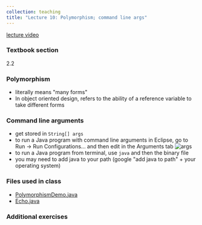 ```yaml
---
collection: teaching
title: "Lecture 10: Polymorphism; command line args"
---
```


[lecture video]()

### Textbook section
2.2

### Polymorphism
* literally means "many forms"
* In object oriented design, refers to the ability of a reference variable to
	take different forms

### Command line arguments
* get stored in `String[] args`
* to run a Java program with command line arguments in Eclipse, go to Run ->
	Run Configurations... and then edit in the Arguments tab
![args](https://lgw2.github.io/teaching/csci132-fall-2022/lectures/args.png)
* to run a Java program from terminal, use `java` and then the binary file
* you may need to add java to your path (google "add java to path" + your
	operating system)

### Files used in class
* [PolymorphismDemo.java](https://lgw2.github.io/teaching/csci132-fall-2022/lectures/PolymorphismDemo.java)
* [Echo.java](https://lgw2.github.io/teaching/csci132-fall-2022/lectures/Echo.java)

### Additional exercises

